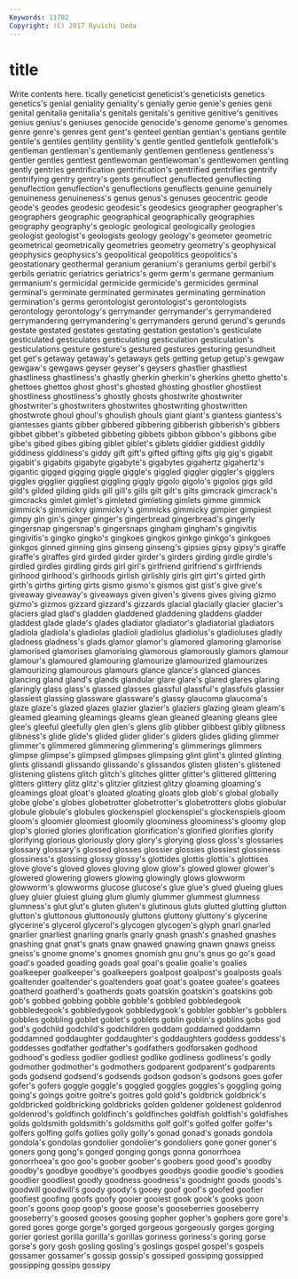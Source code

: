 ```yaml
---
Keywords: 11782 
Copyright: (C) 2017 Ryuichi Ueda
---
```


# title

Write contents here.
tically geneticist geneticist's geneticists genetics genetics's genial
geniality geniality's genially genie genie's genies genii genital genitalia genitalia's
genitals genitals's genitive genitive's genitives genius genius's geniuses genocide genocide's
genome genome's genomes genre genre's genres gent gent's genteel gentian
gentian's gentians gentile gentile's gentiles gentility gentility's gentle gentled gentlefolk
gentlefolk's gentleman gentleman's gentlemanly gentlemen gentleness gentleness's gentler gentles gentlest
gentlewoman gentlewoman's gentlewomen gentling gently gentries gentrification gentrification's gentrified gentrifies
gentrify gentrifying gentry gentry's gents genuflect genuflected genuflecting genuflection genuflection's
genuflections genuflects genuine genuinely genuineness genuineness's genus genus's genuses geocentric
geode geode's geodes geodesic geodesic's geodesics geographer geographer's geographers geographic
geographical geographically geographies geography geography's geologic geological geologically geologies geologist
geologist's geologists geology geology's geometer geometric geometrical geometrically geometries geometry
geometry's geophysical geophysics geophysics's geopolitical geopolitics geopolitics's geostationary geothermal geranium
geranium's geraniums gerbil gerbil's gerbils geriatric geriatrics geriatrics's germ germ's
germane germanium germanium's germicidal germicide germicide's germicides germinal germinal's germinate
germinated germinates germinating germination germination's germs gerontologist gerontologist's gerontologists gerontology
gerontology's gerrymander gerrymander's gerrymandered gerrymandering gerrymandering's gerrymanders gerund gerund's gerunds
gestate gestated gestates gestating gestation gestation's gesticulate gesticulated gesticulates gesticulating
gesticulation gesticulation's gesticulations gesture gesture's gestured gestures gesturing gesundheit get
get's getaway getaway's getaways gets getting getup getup's gewgaw gewgaw's
gewgaws geyser geyser's geysers ghastlier ghastliest ghastliness ghastliness's ghastly gherkin
gherkin's gherkins ghetto ghetto's ghettoes ghettos ghost ghost's ghosted ghosting
ghostlier ghostliest ghostliness ghostliness's ghostly ghosts ghostwrite ghostwriter ghostwriter's ghostwriters
ghostwrites ghostwriting ghostwritten ghostwrote ghoul ghoul's ghoulish ghouls giant giant's
giantess giantess's giantesses giants gibber gibbered gibbering gibberish gibberish's gibbers
gibbet gibbet's gibbeted gibbeting gibbets gibbon gibbon's gibbons gibe gibe's
gibed gibes gibing giblet giblet's giblets giddier giddiest giddily giddiness
giddiness's giddy gift gift's gifted gifting gifts gig gig's gigabit
gigabit's gigabits gigabyte gigabyte's gigabytes gigahertz gigahertz's gigantic gigged gigging
giggle giggle's giggled giggler giggler's gigglers giggles gigglier giggliest giggling
giggly gigolo gigolo's gigolos gigs gild gild's gilded gilding gilds
gill gill's gills gilt gilt's gilts gimcrack gimcrack's gimcracks gimlet
gimlet's gimleted gimleting gimlets gimme gimmick gimmick's gimmickry gimmickry's gimmicks
gimmicky gimpier gimpiest gimpy gin gin's ginger ginger's gingerbread gingerbread's
gingerly gingersnap gingersnap's gingersnaps gingham gingham's gingivitis gingivitis's gingko gingko's
gingkoes gingkos ginkgo ginkgo's ginkgoes ginkgos ginned ginning gins ginseng
ginseng's gipsies gipsy gipsy's giraffe giraffe's giraffes gird girded girder
girder's girders girding girdle girdle's girdled girdles girdling girds girl
girl's girlfriend girlfriend's girlfriends girlhood girlhood's girlhoods girlish girlishly girls
girt girt's girted girth girth's girths girting girts gismo gismo's
gismos gist gist's give give's giveaway giveaway's giveaways given given's
givens gives giving gizmo gizmo's gizmos gizzard gizzard's gizzards glacial
glacially glacier glacier's glaciers glad glad's gladden gladdened gladdening gladdens
gladder gladdest glade glade's glades gladiator gladiator's gladiatorial gladiators gladiola
gladiola's gladiolas gladioli gladiolus gladiolus's gladioluses gladly gladness gladness's glads
glamor glamor's glamored glamoring glamorise glamorised glamorises glamorising glamorous glamorously
glamors glamour glamour's glamoured glamouring glamourize glamourized glamourizes glamourizing glamourous
glamours glance glance's glanced glances glancing gland gland's glands glandular
glare glare's glared glares glaring glaringly glass glass's glassed glasses
glassful glassful's glassfuls glassier glassiest glassing glassware glassware's glassy glaucoma
glaucoma's glaze glaze's glazed glazes glazier glazier's glaziers glazing gleam
gleam's gleamed gleaming gleamings gleams glean gleaned gleaning gleans glee
glee's gleeful gleefully glen glen's glens glib glibber glibbest glibly
glibness glibness's glide glide's glided glider glider's gliders glides gliding
glimmer glimmer's glimmered glimmering glimmering's glimmerings glimmers glimpse glimpse's glimpsed
glimpses glimpsing glint glint's glinted glinting glints glissandi glissando glissando's
glissandos glisten glisten's glistened glistening glistens glitch glitch's glitches glitter
glitter's glittered glittering glitters glittery glitz glitz's glitzier glitziest glitzy
gloaming gloaming's gloamings gloat gloat's gloated gloating gloats glob glob's
global globally globe globe's globes globetrotter globetrotter's globetrotters globs globular
globule globule's globules glockenspiel glockenspiel's glockenspiels gloom gloom's gloomier gloomiest
gloomily gloominess gloominess's gloomy glop glop's gloried glories glorification glorification's
glorified glorifies glorify glorifying glorious gloriously glory glory's glorying gloss
gloss's glossaries glossary glossary's glossed glosses glossier glossies glossiest glossiness
glossiness's glossing glossy glossy's glottides glottis glottis's glottises glove glove's
gloved gloves gloving glow glow's glowed glower glower's glowered glowering
glowers glowing glowingly glows glowworm glowworm's glowworms glucose glucose's glue
glue's glued glueing glues gluey gluier gluiest gluing glum glumly
glummer glummest glumness glumness's glut glut's gluten gluten's glutinous gluts
glutted glutting glutton glutton's gluttonous gluttonously gluttons gluttony gluttony's glycerine
glycerine's glycerol glycerol's glycogen glycogen's glyph gnarl gnarled gnarlier gnarliest
gnarling gnarls gnarly gnash gnash's gnashed gnashes gnashing gnat gnat's
gnats gnaw gnawed gnawing gnawn gnaws gneiss gneiss's gnome gnome's
gnomes gnomish gnu gnu's gnus go go's goad goad's goaded
goading goads goal goal's goalie goalie's goalies goalkeeper goalkeeper's goalkeepers
goalpost goalpost's goalposts goals goaltender goaltender's goaltenders goat goat's goatee
goatee's goatees goatherd goatherd's goatherds goats goatskin goatskin's goatskins gob
gob's gobbed gobbing gobble gobble's gobbled gobbledegook gobbledegook's gobbledygook gobbledygook's
gobbler gobbler's gobblers gobbles gobbling goblet goblet's goblets goblin goblin's
goblins gobs god god's godchild godchild's godchildren goddam goddamed goddamn
goddamned goddaughter goddaughter's goddaughters goddess goddess's goddesses godfather godfather's godfathers
godforsaken godhood godhood's godless godlier godliest godlike godliness godliness's godly
godmother godmother's godmothers godparent godparent's godparents gods godsend godsend's godsends
godson godson's godsons goes gofer gofer's gofers goggle goggle's goggled
goggles goggles's goggling going going's goings goitre goitre's goitres gold
gold's goldbrick goldbrick's goldbricked goldbricking goldbricks golden goldener goldenest goldenrod
goldenrod's goldfinch goldfinch's goldfinches goldfish goldfish's goldfishes golds goldsmith goldsmith's
goldsmiths golf golf's golfed golfer golfer's golfers golfing golfs gollies
golly golly's gonad gonad's gonads gondola gondola's gondolas gondolier gondolier's
gondoliers gone goner goner's goners gong gong's gonged gonging gongs
gonna gonorrhoea gonorrhoea's goo goo's goober goober's goobers good good's
goodby goodby's goodbye goodbye's goodbyes goodbys goodie goodie's goodies goodlier
goodliest goodly goodness goodness's goodnight goods goods's goodwill goodwill's goody
goody's gooey goof goof's goofed goofier goofiest goofing goofs goofy
gooier gooiest gook gook's gooks goon goon's goons goop goop's
goose goose's gooseberries gooseberry gooseberry's goosed gooses goosing gopher gopher's
gophers gore gore's gored gores gorge gorge's gorged gorgeous gorgeously
gorges gorging gorier goriest gorilla gorilla's gorillas goriness goriness's goring
gorse gorse's gory gosh gosling gosling's goslings gospel gospel's gospels
gossamer gossamer's gossip gossip's gossiped gossiping gossipped gossipping gossips gossipy
